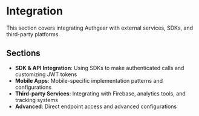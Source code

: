 # Integration

This section covers integrating Authgear with external services, SDKs, and third-party platforms.

## Sections

- **SDK & API Integration**: Using SDKs to make authenticated calls and customizing JWT tokens
- **Mobile Apps**: Mobile-specific implementation patterns and configurations
- **Third-party Services**: Integrating with Firebase, analytics tools, and tracking systems
- **Advanced**: Direct endpoint access and advanced configurations